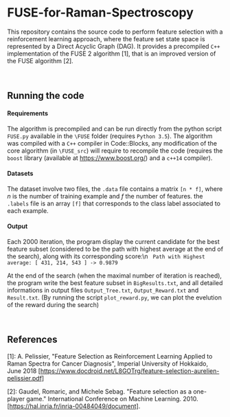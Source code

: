 # FUSE-for-Raman-Spectroscopy
This repository contains the source code to perform feature selection with a reinforcement learning approach, where the feature set state space is represented by a Direct Acyclic Graph (DAG). It provides a precompiled `C++` implementation of the FUSE 2 algorithm [1], that is an improved version of the FUSE algorithm [2].

&nbsp;



## Running the code
#### Requirements
The algorithm is precompiled and can be run directly from the python script `FUSE.py` available in the `\FUSE` folder (requires `Python 3.5`). The algorithm was compiled with a `C++` compiler in Code::Blocks, any modification of the core algorithm (in `\FUSE_src`) will require to recompile the code (requires the `boost` library (available at https://www.boost.org/) and a `c++14` compiler).

#### Datasets
The dataset involve two files, the `.data` file contains a matrix `[n * f]`,  where *n* is the number of training example and *f* the number of features. the `.labels` file is an array `[f]` that corresponds to the class label associated to each example.

#### Output
Each 2000 iteration, the program display the current candidate for the best feature subset (considered to be the path with highest average at the end of the search), along with its corresponding score:\n
`
Path with Highest average:
  [ 431, 214, 543 ] -> 0.9879`
  
 At the end of the search (when the maximal number of iteration is reached), the program write the best feature subset in `BigResults.txt`, and all detailed informations in output files `Output_Tree.txt`, `Output_Reward.txt` and `Result.txt`.
(By running the script `plot_reward.py`, we can plot the evelution of the reward during the search)


&nbsp;



## References

[1]: A.  Pelissier,  "Feature Selection as Reinforcement Learning Applied to Raman Spectra for Cancer Diagnosis", Imperial University of Hokkaido, June 2018 [https://www.docdroid.net/L8GOTrg/feature-selection-aurelien-pelissier.pdf]

[2]: Gaudel, Romaric, and Michele Sebag. "Feature selection as a one-player game." International Conference on Machine Learning. 2010. [https://hal.inria.fr/inria-00484049/document].


